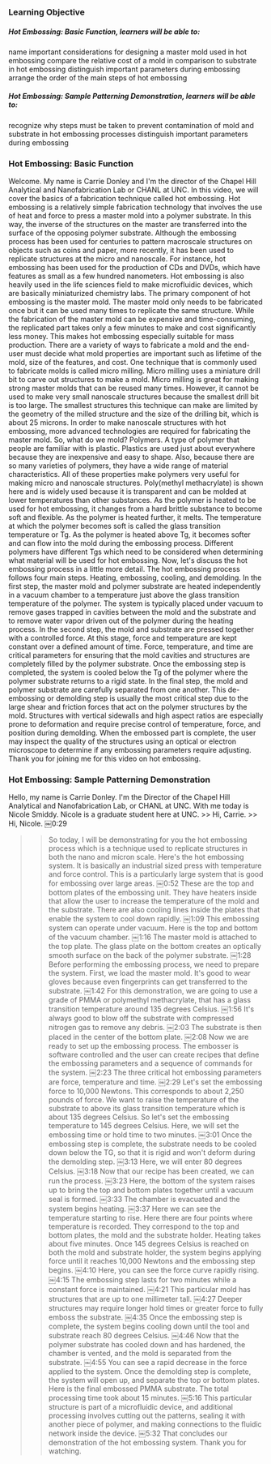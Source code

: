 ### Learning Objective

##### Hot Embossing: Basic Function, learners will be able to:

name important considerations for designing a master mold used in hot embossing
compare the relative cost of a mold in comparison to substrate in hot embossing
distinguish important parameters during embossing
arrange the order of the main steps of hot embossing

##### Hot Embossing: Sample Patterning Demonstration, learners will be able to:

recognize why steps must be taken to prevent contamination of mold and substrate in hot embossing processes
distinguish important parameters during embossing

### Hot Embossing: Basic Function
Welcome. My name is Carrie Donley and I'm the director of the Chapel Hill Analytical and Nanofabrication Lab or CHANL at UNC. In this video, we will cover the basics of a fabrication technique called hot embossing. Hot embossing is a relatively simple fabrication technology that involves the use of heat and force to press a master mold into a polymer substrate. In this way, the inverse of the structures on the master are transferred into the surface of the opposing polymer substrate. Although the embossing process has been used for centuries to pattern macroscale structures on objects such as coins and paper, more recently, it has been used to replicate structures at the micro and nanoscale. For instance, hot embossing has been used for the production of CDs and DVDs, which have features as small as a few hundred nanometers. Hot embossing is also heavily used in the life sciences field to make microfluidic devices, which are basically miniaturized chemistry labs. The primary component of hot embossing is the master mold. The master mold only needs to be fabricated once but it can be used many times to replicate the same structure. While the fabrication of the master mold can be expensive and time-consuming, the replicated part takes only a few minutes to make and cost significantly less money. This makes hot embossing especially suitable for mass production. There are a variety of ways to fabricate a mold and the end-user must decide what mold properties are important such as lifetime of the mold, size of the features, and cost. One technique that is commonly used to fabricate molds is called micro milling. Micro milling uses a miniature drill bit to carve out structures to make a mold. Micro milling is great for making strong master molds that can be reused many times. However, it cannot be used to make very small nanoscale structures because the smallest drill bit is too large. The smallest structures this technique can make are limited by the geometry of the milled structure and the size of the drilling bit, which is about 25 microns. In order to make nanoscale structures with hot embossing, more advanced technologies are required for fabricating the master mold. So, what do we mold? Polymers. A type of polymer that people are familiar with is plastic. Plastics are used just about everywhere because they are inexpensive and easy to shape. Also, because there are so many varieties of polymers, they have a wide range of material characteristics. All of these properties make polymers very useful for making micro and nanoscale structures. Poly(methyl methacrylate) is shown here and is widely used because it is transparent and can be molded at lower temperatures than other substances. As the polymer is heated to be used for hot embossing, it changes from a hard brittle substance to become soft and flexible. As the polymer is heated further, it melts. The temperature at which the polymer becomes soft is called the glass transition temperature or Tg. As the polymer is heated above Tg, it becomes softer and can flow into the mold during the embossing process. Different polymers have different Tgs which need to be considered when determining what material will be used for hot embossing. Now, let's discuss the hot embossing process in a little more detail. The hot embossing process follows four main steps. Heating, embossing, cooling, and demolding. In the first step, the master mold and polymer substrate are heated independently in a vacuum chamber to a temperature just above the glass transition temperature of the polymer. The system is typically placed under vacuum to remove gases trapped in cavities between the mold and the substrate and to remove water vapor driven out of the polymer during the heating process. In the second step, the mold and substrate are pressed together with a controlled force. At this stage, force and temperature are kept constant over a defined amount of time. Force, temperature, and time are critical parameters for ensuring that the mold cavities and structures are completely filled by the polymer substrate. Once the embossing step is completed, the system is cooled below the Tg of the polymer where the polymer substrate returns to a rigid state. In the final step, the mold and polymer substrate are carefully separated from one another. This de-embossing or demolding step is usually the most critical step due to the large shear and friction forces that act on the polymer structures by the mold. Structures with vertical sidewalls and high aspect ratios are especially prone to deformation and require precise control of temperature, force, and position during demolding. When the embossed part is complete, the user may inspect the quality of the structures using an optical or electron microscope to determine if any embossing parameters require adjusting. Thank you for joining me for this video on hot embossing.
### Hot Embossing: Sample Patterning Demonstration

Hello, my name is Carrie Donley. I'm the Director of the Chapel Hill Analytical and Nanofabrication Lab, or CHANL at UNC. With me today is Nicole Smiddy. Nicole is a graduate student here at UNC. >> Hi, Carrie. >> Hi, Nicole.
￼0:29
>> So today, I will be demonstrating for you the hot embossing process which is a technique used to replicate structures in both the nano and micron scale. Here's the hot embossing system. It is basically an industrial sized press with temperature and force control. This is a particularly large system that is good for embossing over large areas.
￼0:52
These are the top and bottom plates of the embossing unit. They have heaters inside that allow the user to increase the temperature of the mold and the substrate. There are also cooling lines inside the plates that enable the system to cool down rapidly.
￼1:09
This embossing system can operate under vacuum. Here is the top and bottom of the vacuum chamber.
￼1:16
The master mold is attached to the top plate. The glass plate on the bottom creates an optically smooth surface on the back of the polymer substrate.
￼1:28
Before performing the embossing process, we need to prepare the system. First, we load the master mold. It's good to wear gloves because even fingerprints can get transferred to the substrate.
￼1:42
For this demonstration, we are going to use a grade of PMMA or polymethyl methacrylate, that has a glass transition temperature around 135 degrees Celsius.
￼1:56
It's always good to blow off the substrate with compressed nitrogen gas to remove any debris.
￼2:03
The substrate is then placed in the center of the bottom plate.
￼2:08
Now we are ready to set up the embossing process. The embosser is software controlled and the user can create recipes that define the embossing parameters and a sequence of commands for the system.
￼2:23
The three critical hot embossing parameters are force, temperature and time.
￼2:29
Let's set the embossing force to 10,000 Newtons. This corresponds to about 2,250 pounds of force. We want to raise the temperature of the substrate to above its glass transition temperature which is about 135 degrees Celsius. So let's set the embossing temperature to 145 degrees Celsius. Here, we will set the embossing time or hold time to two minutes.
￼3:01
Once the embossing step is complete, the substrate needs to be cooled down below the TG, so that it is rigid and won't deform during the demolding step.
￼3:13
Here, we will enter 80 degrees Celsius.
￼3:18
Now that our recipe has been created, we can run the process.
￼3:23
Here, the bottom of the system raises up to bring the top and bottom plates together until a vacuum seal is formed.
￼3:33
The chamber is evacuated and the system begins heating.
￼3:37
Here we can see the temperature starting to rise. Here there are four points where temperature is recorded. They correspond to the top and bottom plates, the mold and the substrate holder. Heating takes about five minutes. Once 145 degrees Celsius is reached on both the mold and substrate holder, the system begins applying force until it reaches 10,000 Newtons and the embossing step begins.
￼4:10
Here, you can see the force curve rapidly rising.
￼4:15
The embossing step lasts for two minutes while a constant force is maintained.
￼4:21
This particular mold has structures that are up to one millimeter tall.
￼4:27
Deeper structures may require longer hold times or greater force to fully emboss the substrate.
￼4:35
Once the embossing step is complete, the system begins cooling down until the tool and substrate reach 80 degrees Celsius.
￼4:46
Now that the polymer substrate has cooled down and has hardened, the chamber is vented, and the mold is separated from the substrate.
￼4:55
You can see a rapid decrease in the force applied to the system. Once the demolding step is complete, the system will open up, and separate the top or bottom plates. Here is the final embossed PMMA substrate. The total processing time took about 15 minutes.
￼5:16
This particular structure is part of a microfluidic device, and additional processing involves cutting out the patterns, sealing it with another piece of polymer, and making connections to the fluidic network inside the device.
￼5:32
That concludes our demonstration of the hot embossing system. Thank you for watching.
